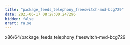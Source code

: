 ```yaml
---
title: "package_feeds_telephony_freeswitch-mod-bcg729"
date: 2021-06-17 08:26:00.247296
hidden: false
draft: false
---
```


x86/64/package_feeds_telephony_freeswitch-mod-bcg729

